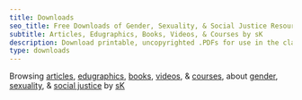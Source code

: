 ```yaml
---
title: Downloads
seo_title: Free Downloads of Gender, Sexuality, & Social Justice Resources
subtitle: Articles, Edugraphics, Books, Videos, & Courses by sK
description: Download printable, uncopyrighted .PDFs for use in the classroom, workshops, or community activism & organizing
type: downloads
---
```


Browsing <a style="text-decoration-color: var(--orange-500)" href="/articles/" title="articles">articles</a>, <a style="text-decoration-color: var(--yellow-500)" href="/edugraphics/" title="edugraphics">edugraphics</a>, <a style="text-decoration-color: var(--green-500)" href="/books/" title="books">books</a>, <a style="text-decoration-color: var(--blue-500)" href="/videos/" title="videos">videos</a>, & <a style="text-decoration-color: var(--purple-500)" href="/courses/" title="courses">courses</a>, about <a style="text-decoration-color: var(--grey-500)" href="/categories/gender/" title="gender">gender</a>, <a style="text-decoration-color: var(--grey-500)" href="/categories/sexuality/" title="sexuality">sexuality</a>, & <a style="text-decoration-color: var(--grey-500)" href="/categories/social-justice/" title="social-justice">social justice</a> by <a style="text-decoration-color: var(--grey-500)" href="/about/about-sam-killermann/" title="about sK">sK</a>